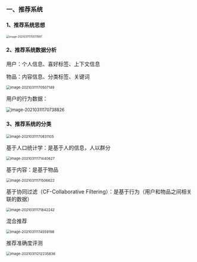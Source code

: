 ### 一、推荐系统

#### 1、推荐系统思想

<img src="C:\Users\86177\AppData\Roaming\Typora\typora-user-images\image-20210311170017897.png" alt="image-20210311170017897" style="zoom: 50%;" />

#### 2、推荐系统数据分析

用户：个人信息、喜好标签、上下文信息

物品：内容信息、分类标签、关键词

<img src="C:\Users\86177\AppData\Roaming\Typora\typora-user-images\image-20210311170507149.png" alt="image-20210311170507149" style="zoom: 67%;" />

用户的行为数据：

<img src="C:\Users\86177\AppData\Roaming\Typora\typora-user-images\image-20210311170738826.png" alt="image-20210311170738826" style="zoom: 80%;" />

#### 3、推荐系统的分类

<img src="C:\Users\86177\AppData\Roaming\Typora\typora-user-images\image-20210311170831105.png" alt="image-20210311170831105" style="zoom: 67%;" />

基于人口统计学：是基于人的信息，人以群分

<img src="C:\Users\86177\AppData\Roaming\Typora\typora-user-images\image-20210311171440627.png" alt="image-20210311171440627" style="zoom:67%;" />

基于内容：是基于物品

<img src="C:\Users\86177\AppData\Roaming\Typora\typora-user-images\image-20210311171506622.png" alt="image-20210311171506622" style="zoom:67%;" />

基于协同过滤（CF-Collaborative Filtering）：是基于行为（用户和物品之间相关联的数据）

<img src="C:\Users\86177\AppData\Roaming\Typora\typora-user-images\image-20210311171842242.png" alt="image-20210311171842242" style="zoom:67%;" />

混合推荐

<img src="C:\Users\86177\AppData\Roaming\Typora\typora-user-images\image-20210311174559198.png" alt="image-20210311174559198" style="zoom:67%;" />

推荐准确度评测

<img src="C:\Users\86177\AppData\Roaming\Typora\typora-user-images\image-20210311212235836.png" alt="image-20210311212235836" style="zoom:67%;" />